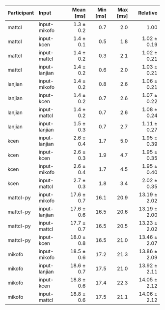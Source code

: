 | Participant | Input | Mean [ms] | Min [ms] | Max [ms] | Relative |
|:---|:---|---:|---:|---:|---:|
| mattcl | input-mikofo | 1.3 ± 0.2 | 0.7 | 2.0 | 1.00 |
| mattcl | input-kcen | 1.4 ± 0.1 | 0.5 | 1.8 | 1.02 ± 0.19 |
| mattcl | input-mattcl | 1.4 ± 0.2 | 0.3 | 2.1 | 1.02 ± 0.21 |
| mattcl | input-lanjian | 1.4 ± 0.2 | 0.6 | 2.0 | 1.03 ± 0.21 |
| lanjian | input-mikofo | 1.4 ± 0.2 | 0.8 | 2.6 | 1.06 ± 0.21 |
| lanjian | input-kcen | 1.4 ± 0.2 | 0.7 | 2.6 | 1.07 ± 0.22 |
| lanjian | input-mattcl | 1.4 ± 0.2 | 0.7 | 2.6 | 1.08 ± 0.24 |
| lanjian | input-lanjian | 1.5 ± 0.3 | 0.7 | 2.7 | 1.11 ± 0.27 |
| kcen | input-lanjian | 2.6 ± 0.4 | 1.7 | 5.0 | 1.95 ± 0.39 |
| kcen | input-kcen | 2.6 ± 0.3 | 1.9 | 4.7 | 1.95 ± 0.35 |
| kcen | input-mikofo | 2.6 ± 0.4 | 1.7 | 4.5 | 1.95 ± 0.40 |
| kcen | input-mattcl | 2.7 ± 0.3 | 1.8 | 3.4 | 2.02 ± 0.35 |
| mattcl-py | input-mikofo | 17.6 ± 0.7 | 16.1 | 20.9 | 13.19 ± 2.02 |
| mattcl-py | input-lanjian | 17.6 ± 0.6 | 16.5 | 20.6 | 13.19 ± 2.00 |
| mattcl-py | input-mattcl | 17.7 ± 0.7 | 16.5 | 20.5 | 13.23 ± 2.02 |
| mattcl-py | input-kcen | 18.0 ± 0.8 | 16.5 | 21.0 | 13.46 ± 2.07 |
| mikofo | input-mikofo | 18.5 ± 0.6 | 17.2 | 21.3 | 13.86 ± 2.09 |
| mikofo | input-lanjian | 18.6 ± 0.7 | 17.5 | 21.0 | 13.92 ± 2.11 |
| mikofo | input-kcen | 18.8 ± 0.6 | 17.4 | 22.3 | 14.05 ± 2.12 |
| mikofo | input-mattcl | 18.8 ± 0.6 | 17.5 | 21.1 | 14.06 ± 2.12 |
